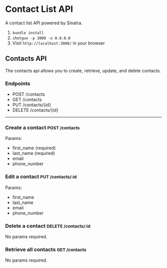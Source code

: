 Contact List API
=============

A contact list API powered by Sinatra.

1. `bundle install`
2. `shotgun -p 3000 -o 0.0.0.0`
3. Visit `http://localhost:3000/` in your browser

## Contacts API

The contacts api allows you to create, retrieve, update, and delete contacts.

### Endpoints

*   POST /contacts
*   GET /contacts
*   PUT /contacts/{id}
*   DELETE /contacts/{id}

* * *

### Create a contact <small>POST /contacts</small>

Params:

*   first_name (required)
*   last_name (required)
*   email
*   phone_number

### Edit a contact <small>PUT /contacts/:id</small>

Params:

*   first_name
*   last_name
*   email
*   phone_number

### Delete a contact <small>DELETE /contacts/:id</small>

No params required.

### Retrieve all contacts <small>GET /contacts</small>

No params required.
